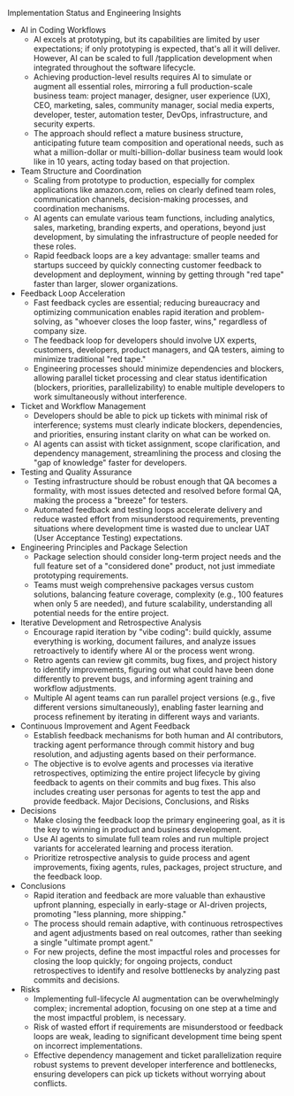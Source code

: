 Implementation Status and Engineering Insights

- AI in Coding Workflows
  - AI excels at prototyping, but its capabilities are limited by user expectations; if only prototyping is expected, that's all it will deliver. However, AI can be scaled to full /țapplication development when integrated throughout the software lifecycle.
  - Achieving production-level results requires AI to simulate or augment all essential roles, mirroring a full production-scale business team: project manager, designer, user experience (UX), CEO, marketing, sales, community manager, social media experts, developer, tester, automation tester, DevOps, infrastructure, and security experts.
  - The approach should reflect a mature business structure, anticipating future team composition and operational needs, such as what a million-dollar or multi-billion-dollar business team would look like in 10 years, acting today based on that projection.
- Team Structure and Coordination
  - Scaling from prototype to production, especially for complex applications like amazon.com, relies on clearly defined team roles, communication channels, decision-making processes, and coordination mechanisms.
  - AI agents can emulate various team functions, including analytics, sales, marketing, branding experts, and operations, beyond just development, by simulating the infrastructure of people needed for these roles.
  - Rapid feedback loops are a key advantage: smaller teams and startups succeed by quickly connecting customer feedback to development and deployment, winning by getting through "red tape" faster than larger, slower organizations.
- Feedback Loop Acceleration
  - Fast feedback cycles are essential; reducing bureaucracy and optimizing communication enables rapid iteration and problem-solving, as "whoever closes the loop faster, wins," regardless of company size.
  - The feedback loop for developers should involve UX experts, customers, developers, product managers, and QA testers, aiming to minimize traditional "red tape."
  - Engineering processes should minimize dependencies and blockers, allowing parallel ticket processing and clear status identification (blockers, priorities, parallelizability) to enable multiple developers to work simultaneously without interference.
- Ticket and Workflow Management
  - Developers should be able to pick up tickets with minimal risk of interference; systems must clearly indicate blockers, dependencies, and priorities, ensuring instant clarity on what can be worked on.
  - AI agents can assist with ticket assignment, scope clarification, and dependency management, streamlining the process and closing the "gap of knowledge" faster for developers.
- Testing and Quality Assurance
  - Testing infrastructure should be robust enough that QA becomes a formality, with most issues detected and resolved before formal QA, making the process a "breeze" for testers.
  - Automated feedback and testing loops accelerate delivery and reduce wasted effort from misunderstood requirements, preventing situations where development time is wasted due to unclear UAT (User Acceptance Testing) expectations.
- Engineering Principles and Package Selection
  - Package selection should consider long-term project needs and the full feature set of a "considered done" product, not just immediate prototyping requirements.
  - Teams must weigh comprehensive packages versus custom solutions, balancing feature coverage, complexity (e.g., 100 features when only 5 are needed), and future scalability, understanding all potential needs for the entire project.
- Iterative Development and Retrospective Analysis
  - Encourage rapid iteration by "vibe coding": build quickly, assume everything is working, document failures, and analyze issues retroactively to identify where AI or the process went wrong.
  - Retro agents can review git commits, bug fixes, and project history to identify improvements, figuring out what could have been done differently to prevent bugs, and informing agent training and workflow adjustments.
  - Multiple AI agent teams can run parallel project versions (e.g., five different versions simultaneously), enabling faster learning and process refinement by iterating in different ways and variants.
- Continuous Improvement and Agent Feedback
  - Establish feedback mechanisms for both human and AI contributors, tracking agent performance through commit history and bug resolution, and adjusting agents based on their performance.
  - The objective is to evolve agents and processes via iterative retrospectives, optimizing the entire project lifecycle by giving feedback to agents on their commits and bug fixes. This also includes creating user personas for agents to test the app and provide feedback.
    Major Decisions, Conclusions, and Risks
- Decisions
  - Make closing the feedback loop the primary engineering goal, as it is the key to winning in product and business development.
  - Use AI agents to simulate full team roles and run multiple project variants for accelerated learning and process iteration.
  - Prioritize retrospective analysis to guide process and agent improvements, fixing agents, rules, packages, project structure, and the feedback loop.
- Conclusions
  - Rapid iteration and feedback are more valuable than exhaustive upfront planning, especially in early-stage or AI-driven projects, promoting "less planning, more shipping."
  - The process should remain adaptive, with continuous retrospectives and agent adjustments based on real outcomes, rather than seeking a single "ultimate prompt agent."
  - For new projects, define the most impactful roles and processes for closing the loop quickly; for ongoing projects, conduct retrospectives to identify and resolve bottlenecks by analyzing past commits and decisions.
- Risks
  - Implementing full-lifecycle AI augmentation can be overwhelmingly complex; incremental adoption, focusing on one step at a time and the most impactful problem, is necessary.
  - Risk of wasted effort if requirements are misunderstood or feedback loops are weak, leading to significant development time being spent on incorrect implementations.
  - Effective dependency management and ticket parallelization require robust systems to prevent developer interference and bottlenecks, ensuring developers can pick up tickets without worrying about conflicts.
